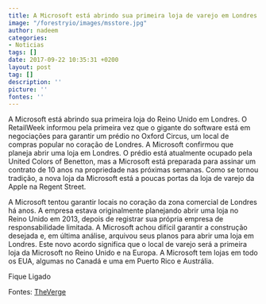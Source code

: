 ```yaml
---
title: A Microsoft está abrindo sua primeira loja de varejo em Londres
image: "/forestryio/images/msstore.jpg"
author: nadeem
categories:
- Noticias
tags: []
date: 2017-09-22 10:35:31 +0200
layout: post
tag: []
description: ''
picture: ''
fontes: ''
---
```



A Microsoft está abrindo sua primeira loja do Reino Unido em Londres. O RetailWeek informou pela primeira vez que o gigante do software está em negociações para garantir um prédio no Oxford Circus, um local de compras popular no coração de Londres. A Microsoft confirmou que planeja abrir uma loja em Londres. O prédio está atualmente ocupado pela United Colors of Benetton, mas a Microsoft está preparada para assinar um contrato de 10 anos na propriedade nas próximas semanas. Como se tornou tradição, a nova loja da Microsoft está a poucas portas da loja de varejo da Apple na Regent Street.

A Microsoft tentou garantir locais no coração da zona comercial de Londres há anos. A empresa estava originalmente planejando abrir uma loja no Reino Unido em 2013, depois de registrar sua própria empresa de responsabilidade limitada. A Microsoft achou difícil garantir a construção desejada e, em última análise, arquivou seus planos para abrir uma loja em Londres. Este novo acordo significa que o local de varejo será a primeira loja da Microsoft no Reino Unido e na Europa. A Microsoft tem lojas em todo os EUA, algumas no Canadá e uma em Puerto Rico e Austrália.

Fique Ligado

Fontes: [TheVerge](https://www.theverge.com/2017/9/21/16344618/microsoft-store-london-uk-rumor)
